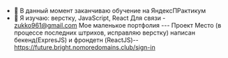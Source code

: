 - 🔭 В данный момент заканчиваю обучение на ЯндексПРактикум
- 🌱 Я изучаю: верстку, JavaScript, React
Для связи - zukko961@gmail.com
Мое маленькое портфолия ---
Проект Место (в процессе последних штрихов, исправляю верстку) написан бекенд(ExpresJS) и фрондетн (ReactJS)--https://future.bright.nomoredomains.club/sign-in 

